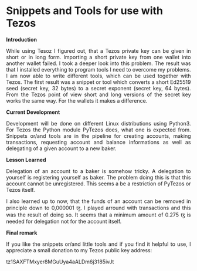 # Snippets and Tools for use with Tezos
<b>Introduction</b>

<p align="justify">While using Tesoz I figured out, that a Tezos private key can be given in short or in long form. Importing a short private key from one wallet into another wallet failed. I took a deeper look into this problem. The result was that I installed everything to program tools I need to overcome my problems. I am now able to write different tools, which can be used together with Tezos. The first result was a snippet or tool which converts a short Ed25519 seed (secret key, 32 bytes) to a secret exponent (secret key, 64 bytes). From the Tezos point of view short and long versions of the secret key works the same way. For the wallets it makes a difference.</p>

<b>Current Development</b>

<p align="justify">Development will be done on different Linux distributions using Python3. For Tezos the Python module PyTezos does, what one is expected from. Snippets or/and tools are in the pipeline for creating accounts, making transactions, requesting account and balance informations as well as delegating of a given account to a new baker.</p>

<b>Lesson Learned</b>

<p align="justify">Delegation of an account to a baker is somehow tricky. A delegation to yourself is registering yourself as baker. The problem doing this is that this account cannot be unregistered. This seems a be a restriction of PyTezos or Tezos itself.</p>

<p align="justify">I also learned up to now, that the funds of an account can be removed in principle down to 0,000001 ꜩ. I played arround with transactions and this was the result of doing so. It seems that a minimum amount of 0.275 ꜩ is needed for delegation not for the account itself.</p>

<b>Final remark</b>

<p align="justify">If you like the snippets or/and little tools and if you find it helpful to use, I appreciate a small donation to my Tezos public key address:</p>

tz1SAXFTMxyer8MGuUya4aALDm6j3185ivJt 
